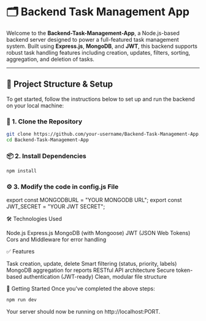 # 🗂️ Backend Task Management App

Welcome to the **Backend-Task-Management-App**, a Node.js-based backend server designed to power a full-featured task management system. Built using **Express.js**, **MongoDB**, and **JWT**, this backend supports robust task handling features including creation, updates, filters, sorting, aggregation, and deletion of tasks.

---

## 📁 Project Structure & Setup

To get started, follow the instructions below to set up and run the backend on your local machine:

### 🔧 1. Clone the Repository

```bash
git clone https://github.com/your-username/Backend-Task-Management-App.git
cd Backend-Task-Management-App
```


### 📦 2. Install Dependencies

```bash
npm install
```


### ⚙️ 3. Modify the code in config.js File

export const MONGODBURL = "YOUR MONGODB URL";
export const JWT_SECRET = "YOUR JWT SECRET";



🛠️ Technologies Used

Node.js
Express.js
MongoDB (with Mongoose)
JWT (JSON Web Tokens)
Cors and Middleware for error handling


✅ Features

Task creation, update, delete
Smart filtering (status, priority, labels)
MongoDB aggregation for reports
RESTful API architecture
Secure token-based authentication (JWT-ready)
Clean, modular file structure


🚀 Getting Started
Once you've completed the above steps:

```bash
npm run dev
```
Your server should now be running on http://localhost:PORT.
